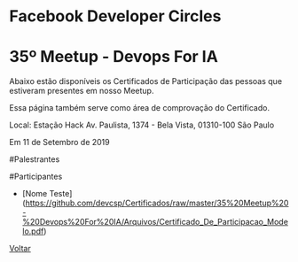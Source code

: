 # Facebook Developer Circles
# 35º Meetup - Devops For IA

Abaixo estão disponíveis os Certificados de Participação das pessoas que estiveram presentes em nosso Meetup. 

Essa página também serve como área de comprovação do Certificado.

Local:
Estação Hack
Av. Paulista, 1374 - Bela Vista, 01310-100 São Paulo

Em 11 de Setembro de 2019


#Palestrantes

#Participantes
- [Nome Teste] (https://github.com/devcsp/Certificados/raw/master/35%20Meetup%20-%20Devops%20For%20IA/Arquivos/Certificado_De_Participacao_Modelo.pdf)

[Voltar](https://devcsp.github.io/Certificados)
